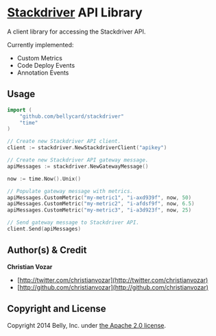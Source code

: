 # [Stackdriver](http://www.stackdriver.com/) API Library

A client library for accessing the Stackdriver API.

Currently implemented:
* Custom Metrics
* Code Deploy Events
* Annotation Events


## Usage

```go
import (
    "github.com/bellycard/stackdriver"
    "time"
)

// Create new Stackdriver API client.
client := stackdriver.NewStackdriverClient("apikey")

// Create new Stackdriver API gateway message.
apiMessages := stackdriver.NewGatewayMessage()

now := time.Now().Unix()

// Populate gateway message with metrics.
apiMessages.CustomMetric("my-metric1", "i-axd939f", now, 50)
apiMessages.CustomMetric("my-metric2", "i-afdsf9f", now, 6.5)
apiMessages.CustomMetric("my-metric3", "i-a3d923f", now, 25)

// Send gateway message to Stackdriver API.
client.Send(apiMessages)
```


## Author(s) & Credit

**Christian Vozar**

+ [http://twitter.com/christianvozar](http://twitter.com/christianvozar)
+ [http://github.com/christianvozar](http://github.com/christianvozar)

## Copyright and License

Copyright 2014 Belly, Inc. under [the Apache 2.0 license](LICENSE.md).
